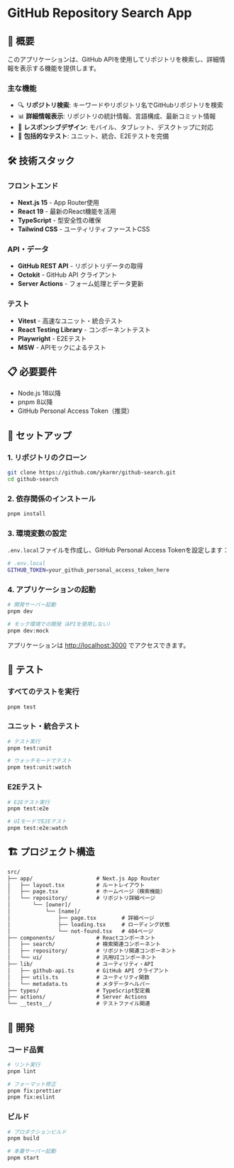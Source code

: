 # GitHub Repository Search App

## 🚀 概要

このアプリケーションは、GitHub APIを使用してリポジトリを検索し、詳細情報を表示する機能を提供します。

### 主な機能

- 🔍 **リポジトリ検索**: キーワードやリポジトリ名でGitHubリポジトリを検索
- 📊 **詳細情報表示**: リポジトリの統計情報、言語構成、最新コミット情報
- 📱 **レスポンシブデザイン**: モバイル、タブレット、デスクトップに対応
- 🧪 **包括的なテスト**: ユニット、統合、E2Eテストを完備

## 🛠 技術スタック

### フロントエンド

- **Next.js 15** - App Router使用
- **React 19** - 最新のReact機能を活用
- **TypeScript** - 型安全性の確保
- **Tailwind CSS** - ユーティリティファーストCSS

### API・データ

- **GitHub REST API** - リポジトリデータの取得
- **Octokit** - GitHub API クライアント
- **Server Actions** - フォーム処理とデータ更新

### テスト

- **Vitest** - 高速なユニット・統合テスト
- **React Testing Library** - コンポーネントテスト
- **Playwright** - E2Eテスト
- **MSW** - APIモックによるテスト

## 📋 必要要件

- Node.js 18以降
- pnpm 8以降
- GitHub Personal Access Token（推奨）

## 🚀 セットアップ

### 1. リポジトリのクローン

```bash
git clone https://github.com/ykarmr/github-search.git
cd github-search
```

### 2. 依存関係のインストール

```bash
pnpm install
```

### 3. 環境変数の設定

`.env.local`ファイルを作成し、GitHub Personal Access Tokenを設定します：

```bash
# .env.local
GITHUB_TOKEN=your_github_personal_access_token_here
```

### 4. アプリケーションの起動

```bash
# 開発サーバー起動
pnpm dev

# モック環境での開発（APIを使用しない）
pnpm dev:mock
```

アプリケーションは <http://localhost:3000> でアクセスできます。

## 🧪 テスト

### すべてのテストを実行

```bash
pnpm test
```

### ユニット・統合テスト

```bash
# テスト実行
pnpm test:unit

# ウォッチモードでテスト
pnpm test:unit:watch
```

### E2Eテスト

```bash
# E2Eテスト実行
pnpm test:e2e

# UIモードでE2Eテスト
pnpm test:e2e:watch
```

## 🏗 プロジェクト構造

```txt
src/
├── app/                    # Next.js App Router
│   ├── layout.tsx          # ルートレイアウト
│   ├── page.tsx            # ホームページ（検索機能）
│   └── repository/         # リポジトリ詳細ページ
│       └── [owner]/
│           └── [name]/
│               ├── page.tsx        # 詳細ページ
│               ├── loading.tsx     # ローディング状態
│               └── not-found.tsx   # 404ページ
├── components/             # Reactコンポーネント
│   ├── search/             # 検索関連コンポーネント
│   ├── repository/         # リポジトリ関連コンポーネント
│   └── ui/                 # 汎用UIコンポーネント
├── lib/                    # ユーティリティ・API
│   ├── github-api.ts       # GitHub API クライアント
│   ├── utils.ts            # ユーティリティ関数
│   └── metadata.ts         # メタデータヘルパー
├── types/                  # TypeScript型定義
├── actions/                # Server Actions
└── __tests__/              # テストファイル関連
```

## 🔧 開発

### コード品質

```bash
# リント実行
pnpm lint

# フォーマット修正
pnpm fix:prettier
pnpm fix:eslint
```

### ビルド

```bash
# プロダクションビルド
pnpm build

# 本番サーバー起動
pnpm start
```
